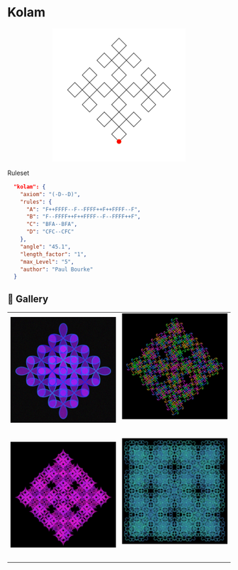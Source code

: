 # Kolam

<p align="center"><img src="../assets/rule-set-images/kolam.jpg" alt="kolam" width="300px"></p>

Ruleset

```JSON
  "kolam": {
    "axiom": "(-D--D)",
    "rules": {
      "A": "F++FFFF--F--FFFF++F++FFFF--F",
      "B": "F--FFFF++F++FFFF--F--FFFF++F",
      "C": "BFA--BFA",
      "D": "CFC--CFC"
    },
    "angle": "45.1",
    "length_factor": "1",
    "max_Level": "5",
    "author": "Paul Bourke"
  }
```

## 🌄 Gallery

<!-- IMAGE-LIST:START - Do not remove or modify this section -->
<!-- prettier-ignore-start -->
<!-- markdownlint-disable -->
<table>
  <tbody>
    <tr>
     <td align="center"><a href=""> <img class="img" src="../assets/Ruleset-shape-examples/kolam-quadrifolium-grain.jpg" alt="" style="vertical-align:top;" width="500" /><br /><sub><b><br/></b></sub></a></td>
     <td align="center"><a href=""> <img class="img" src="../assets/Ruleset-shape-examples/kolam-cornu.jpg" alt="" style=" display: block;
    margin-left: auto;
    margin-right: auto;" width="500" /><br /><sub><b><br/></b></sub></a></td>
    </tr>
    <tr>
     <td align="center"><a href=""> <img class="img" src="../assets/Ruleset-shape-examples/kolam-deltoid.jpg" alt="" style="vertical-align:top;" width="500" /><br /><sub><b><br/></b></sub></a></td>
     <td align="center"><a href=""> <img class="img" src="../assets/Ruleset-shape-examples/kolam-gear2.jpg" alt="" style=" display: block;
    margin-left: auto;
    margin-right: auto;" width="500" /><br /><sub><b><br/></b></sub></a></td>
</tr>

 </tbody>
</table>

<!-- markdownlint-restore -->
<!-- prettier-ignore-end -->

<!-- IMAGE-LIST:END -->
